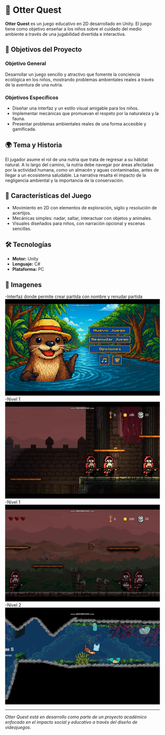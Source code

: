 # 🦦 Otter Quest

**Otter Quest** es un juego educativo en 2D desarrollado en Unity. El juego tiene como objetivo enseñar a los niños sobre el cuidado del medio ambiente a través de una jugabilidad divertida e interactiva.

## 🎯 Objetivos del Proyecto

### Objetivo General
Desarrollar un juego sencillo y atractivo que fomente la conciencia ecológica en los niños, mostrando problemas ambientales reales a través de la aventura de una nutria.

### Objetivos Específicos
- Diseñar una interfaz y un estilo visual amigable para los niños.
- Implementar mecánicas que promuevan el respeto por la naturaleza y la fauna.
- Presentar problemas ambientales reales de una forma accesible y gamificada.

## 🌍 Tema y Historia

El jugador asume el rol de una nutria que trata de regresar a su hábitat natural. A lo largo del camino, la nutria debe navegar por áreas afectadas por la actividad humana, como un almacén y aguas contaminadas, antes de llegar a un ecosistema saludable. La narrativa resalta el impacto de la negligencia ambiental y la importancia de la conservación.

## 🧩 Características del Juego

- Movimiento en 2D con elementos de exploración, sigilo y resolución de acertijos.
- Mecánicas simples: nadar, saltar, interactuar con objetos y animales.
- Visuales diseñados para niños, con narración opcional y escenas sencillas.

## 🛠️ Tecnologías

- **Motor:** Unity
- **Lenguaje:** C#
- **Plataforma:** PC

## 📌 Imagenes 
-Interfaz donde permite crear partida con nombre y renudar partida
![Una nutria curiosa](img/4.png)
-Nivel 1 
![Una nutria curiosa](img/1.png)
-Nivel 1
![Una nutria curiosa](img/5.png)
-Nivel 2 
![Una nutria curiosa](img/2.png)






---

*Otter Quest está en desarrollo como parte de un proyecto académico enfocado en el impacto social y educativo a través del diseño de videojuegos.*
